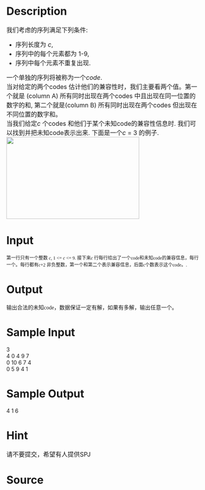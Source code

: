 
# Description

<div class="content"><div><span style="font-size: medium">我们考虑的序列满足下列条件: </span></div>
<ul type="disc">
    <li style="text-align: left"><span style="font-size: medium">序列长度为 <i>c</i>, </span></li>
    <li style="text-align: left"><span style="font-size: medium">序列中的每个元素都为 1-9, </span></li>
    <li style="text-align: left"><span style="font-size: medium">序列中每个元素不重复出现. </span></li>
</ul>
<div><span style="font-size: medium">一个单独的序列将被称为一个<em>code</em>. </span></div>
<div><span style="font-size: medium">当对给定的两个codes 估计他们的兼容性时，我们主要看两个值。第一个就是 (column A) 所有同时出现在两个codes 中且出现在同一位置的数字的和, 第二个就是(column B) 所有同时出现在两个codes 但出现在不同位置的数字和。</span></div>
<div><span style="font-size: medium">当我们给定<i>c</i> 个codes 和他们于某个未知code的兼容性信息时. 我们可以找到并把未知code表示出来. 下面是一个<i>c</i> = 3 的例子.</span></div>
<div><span style="font-size: medium"><img height="214" width="347" alt="" src="source/bzoj/2604/img/aHR0cHM6Ly9seWRzeS5jb20vSnVkZ2VPbmxpbmUvdXBsb2FkLzIwMTIwMy8xKDEpLmpwZw==.jpg"/></span></div>
<div></div></div>

# Input

<div class="content"><p><span style="font-size: 9pt; font-family: 宋体; mso-ascii-font-family: Verdana; mso-hansi-font-family: Verdana; mso-font-kerning: 1.0pt; mso-bidi-font-family: &#39;Times New Roman&#39;; mso-ansi-language: EN-US; mso-fareast-language: ZH-CN; mso-bidi-language: AR-SA">第一行只有一个整数</span><span style="font-size: 9pt; font-family: Verdana; mso-fareast-font-family: 宋体; mso-font-kerning: 1.0pt; mso-bidi-font-family: &#39;Times New Roman&#39;; mso-ansi-language: EN-US; mso-fareast-language: ZH-CN; mso-bidi-language: AR-SA"> <i><span lang="EN-US">c</span></i><span lang="EN-US">, 1 &lt;= <i>c</i> &lt;= 9. </span></span><span style="font-size: 9pt; font-family: 宋体; mso-ascii-font-family: Verdana; mso-hansi-font-family: Verdana; mso-font-kerning: 1.0pt; mso-bidi-font-family: &#39;Times New Roman&#39;; mso-ansi-language: EN-US; mso-fareast-language: ZH-CN; mso-bidi-language: AR-SA">接下来</span><i><span lang="EN-US" style="font-size: 9pt; font-family: Verdana; mso-fareast-font-family: 宋体; mso-font-kerning: 1.0pt; mso-bidi-font-family: &#39;Times New Roman&#39;; mso-ansi-language: EN-US; mso-fareast-language: ZH-CN; mso-bidi-language: AR-SA">c</span></i><span lang="EN-US" style="font-size: 9pt; font-family: Verdana; mso-fareast-font-family: 宋体; mso-font-kerning: 1.0pt; mso-bidi-font-family: &#39;Times New Roman&#39;; mso-ansi-language: EN-US; mso-fareast-language: ZH-CN; mso-bidi-language: AR-SA"> </span><span style="font-size: 9pt; font-family: 宋体; mso-ascii-font-family: Verdana; mso-hansi-font-family: Verdana; mso-font-kerning: 1.0pt; mso-bidi-font-family: &#39;Times New Roman&#39;; mso-ansi-language: EN-US; mso-fareast-language: ZH-CN; mso-bidi-language: AR-SA">行每行给出了一个</span><span lang="EN-US" style="font-size: 9pt; font-family: Verdana; mso-fareast-font-family: 宋体; mso-font-kerning: 1.0pt; mso-bidi-font-family: &#39;Times New Roman&#39;; mso-ansi-language: EN-US; mso-fareast-language: ZH-CN; mso-bidi-language: AR-SA">code</span><span style="font-size: 9pt; font-family: 宋体; mso-ascii-font-family: Verdana; mso-hansi-font-family: Verdana; mso-font-kerning: 1.0pt; mso-bidi-font-family: &#39;Times New Roman&#39;; mso-ansi-language: EN-US; mso-fareast-language: ZH-CN; mso-bidi-language: AR-SA">和未知</span><span lang="EN-US" style="font-size: 9pt; font-family: Verdana; mso-fareast-font-family: 宋体; mso-font-kerning: 1.0pt; mso-bidi-font-family: &#39;Times New Roman&#39;; mso-ansi-language: EN-US; mso-fareast-language: ZH-CN; mso-bidi-language: AR-SA">code</span><span style="font-size: 9pt; font-family: 宋体; mso-ascii-font-family: Verdana; mso-hansi-font-family: Verdana; mso-font-kerning: 1.0pt; mso-bidi-font-family: &#39;Times New Roman&#39;; mso-ansi-language: EN-US; mso-fareast-language: ZH-CN; mso-bidi-language: AR-SA">的兼容信息，每行一个。每行都有</span><i><span lang="EN-US" style="font-size: 9pt; font-family: Verdana; mso-fareast-font-family: 宋体; mso-font-kerning: 1.0pt; mso-bidi-font-family: &#39;Times New Roman&#39;; mso-ansi-language: EN-US; mso-fareast-language: ZH-CN; mso-bidi-language: AR-SA">c</span></i><span lang="EN-US" style="font-size: 9pt; font-family: Verdana; mso-fareast-font-family: 宋体; mso-font-kerning: 1.0pt; mso-bidi-font-family: &#39;Times New Roman&#39;; mso-ansi-language: EN-US; mso-fareast-language: ZH-CN; mso-bidi-language: AR-SA">+2 </span><span style="font-size: 9pt; font-family: 宋体; mso-ascii-font-family: Verdana; mso-hansi-font-family: Verdana; mso-font-kerning: 1.0pt; mso-bidi-font-family: &#39;Times New Roman&#39;; mso-ansi-language: EN-US; mso-fareast-language: ZH-CN; mso-bidi-language: AR-SA">非负整数，第一个和第二个表示兼容信息，后面</span><span lang="EN-US" style="font-size: 9pt; font-family: Verdana; mso-fareast-font-family: 宋体; mso-font-kerning: 1.0pt; mso-bidi-font-family: &#39;Times New Roman&#39;; mso-ansi-language: EN-US; mso-fareast-language: ZH-CN; mso-bidi-language: AR-SA">c</span><span style="font-size: 9pt; font-family: 宋体; mso-ascii-font-family: Verdana; mso-hansi-font-family: Verdana; mso-font-kerning: 1.0pt; mso-bidi-font-family: &#39;Times New Roman&#39;; mso-ansi-language: EN-US; mso-fareast-language: ZH-CN; mso-bidi-language: AR-SA">个数表示这个</span><span lang="EN-US" style="font-size: 9pt; font-family: Verdana; mso-fareast-font-family: 宋体; mso-font-kerning: 1.0pt; mso-bidi-font-family: &#39;Times New Roman&#39;; mso-ansi-language: EN-US; mso-fareast-language: ZH-CN; mso-bidi-language: AR-SA">code</span><span style="font-size: 9pt; font-family: 宋体; mso-ascii-font-family: Verdana; mso-hansi-font-family: Verdana; mso-font-kerning: 1.0pt; mso-bidi-font-family: &#39;Times New Roman&#39;; mso-ansi-language: EN-US; mso-fareast-language: ZH-CN; mso-bidi-language: AR-SA">。</span><span lang="EN-US" style="font-size: 9pt; font-family: Verdana; mso-fareast-font-family: 宋体; mso-font-kerning: 1.0pt; mso-bidi-font-family: &#39;Times New Roman&#39;; mso-ansi-language: EN-US; mso-fareast-language: ZH-CN; mso-bidi-language: AR-SA">.</span></p></div>

# Output

<div class="content"><p><span style="font-family: 宋体; mso-ascii-font-family: Verdana; mso-hansi-font-family: Verdana">输出合法的未知</span><span lang="EN-US"><font face="Verdana">code</font></span><span style="font-family: 宋体; mso-ascii-font-family: Verdana; mso-hansi-font-family: Verdana">，数据保证一定有解，如果有多解，输出任意一个。</span></p></div>

# Sample Input

<div class="content"><span class="sampledata">3<br/>
4 0 4 9 7<br/>
0 10 6 7 4<br/>
0 5 9 4 1<br/>
</span></div>

# Sample Output

<div class="content"><span class="sampledata">4 1 6</span></div>

# Hint

<div class="content"><p></p><p><span style="font-size: medium">请不要提交，希望有人提供SPJ</span></p><p></p></div>

# Source

<div class="content"><p><a href="problemset.php?search="></a></p></div>

